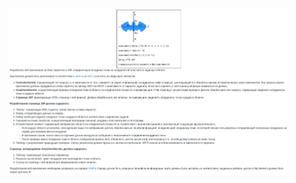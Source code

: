 ![Описание варианта](https://github.com/tinunadno/web_2nd_lab/blob/master/contents/task-description.png?raw=true)
